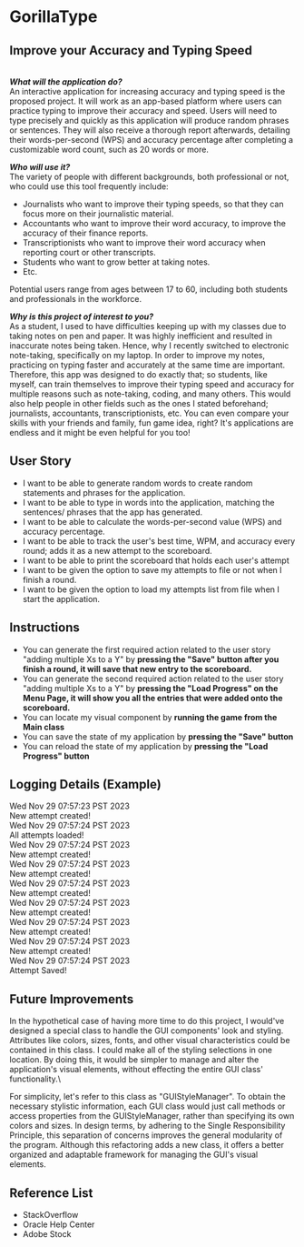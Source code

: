 # GorillaType
## Improve your Accuracy and Typing Speed
\
***What will the application do?*** \
An interactive application for increasing accuracy and typing speed is the proposed project. 
It will work as an app-based platform where users can practice typing to improve their accuracy and speed. Users will 
need to type precisely and quickly as this application will produce random phrases or sentences. They will also 
receive a thorough report afterwards, detailing their words-per-second (WPS) and accuracy percentage after completing a 
customizable word count, such as 20 words or more.

***Who will use it?*** \
The variety of people with different backgrounds, both professional or not, who could use this tool frequently include:
- Journalists who want to improve their typing speeds, so that they can focus more on their journalistic material.
- Accountants who want to improve their word accuracy, to improve the accuracy of their finance reports.
- Transcriptionists who want to improve their word accuracy when reporting court or other transcripts.
- Students who want to grow better at taking notes. 
- Etc.

Potential users range from ages between 17 to 60, including both students and professionals in the workforce.

***Why is this project of interest to you?*** \
As a student, I used to have difficulties keeping up with my classes due to taking notes on pen and paper. It was highly 
inefficient and resulted in inaccurate notes being taken. Hence, why I recently switched to electronic note-taking, 
specifically on my laptop. In order to improve my notes, practicing on typing faster and accurately at the same time
are important. Therefore, this app was designed to do exactly that; so students, like myself, can train themselves to 
improve their typing speed and accuracy for multiple reasons such as note-taking, coding, and many others. This would 
also help people in other fields such as the ones I stated beforehand; journalists, accountants, transcriptionists, etc. 
You can even compare your skills with your friends and family, fun game idea, right? It's applications are endless and 
it might be even helpful for you too! 

## User Story
- I want to be able to generate random words to create random statements and phrases for the application.
- I want to be able to type in words into the application, matching the sentences/ phrases that the app has generated.
- I want to be able to calculate the words-per-second value (WPS) and accuracy percentage.
- I want to be able to track the user's best time, WPM, and accuracy every round; 
  adds it as a new attempt to the scoreboard.
- I want to be able to print the scoreboard that holds each user's attempt
- I want to be given the option to save my attempts to file or not when I finish a round.
- I want to be given the option to load my attempts list from file when I start the application.

## Instructions
- You can generate the first required action related to the user story "adding multiple Xs to a Y" by 
**pressing the "Save" button after you finish a round, it will save that new entry to the scoreboard.**
- You can generate the second required action related to the user story "adding multiple Xs to a Y" by 
**pressing the "Load Progress" on the Menu Page, it will show you all the entries that were added onto the scoreboard.**
- You can locate my visual component by **running the game from the Main class**
- You can save the state of my application by **pressing the "Save" button**
- You can reload the state of my application by **pressing the "Load Progress" button**

## Logging Details (Example)
Wed Nov 29 07:57:23 PST 2023 \
New attempt created! \
Wed Nov 29 07:57:24 PST 2023 \
All attempts loaded! \
Wed Nov 29 07:57:24 PST 2023 \
New attempt created! \
Wed Nov 29 07:57:24 PST 2023 \
New attempt created! \
Wed Nov 29 07:57:24 PST 2023 \
New attempt created! \
Wed Nov 29 07:57:24 PST 2023 \
New attempt created! \
Wed Nov 29 07:57:24 PST 2023 \
New attempt created! \
Wed Nov 29 07:57:24 PST 2023 \
New attempt created! \
Wed Nov 29 07:57:24 PST 2023 \
Attempt Saved!

## Future Improvements
In the hypothetical case of having more time to do this project, I would've designed
a special class to handle the GUI components' look and styling. Attributes like colors,
sizes, fonts, and other visual characteristics could be contained in this class.
I could make all of the styling selections in one location.
By doing this, it would be simpler to manage and alter the application's visual elements,
without effecting the entire GUI class' functionality.\

For simplicity, let's refer to this class as "GUIStyleManager". To obtain the necessary stylistic information, 
each GUI class would just call methods or access properties from the GUIStyleManager, 
rather than specifying its own colors and sizes. In design terms, by adhering to the 
Single Responsibility Principle, this separation of concerns improves the general modularity of the program. 
Although this refactoring adds a new class, it offers a better organized and adaptable framework for managing the GUI's 
visual elements.


## Reference List
- StackOverflow 
- Oracle Help Center
- Adobe Stock
